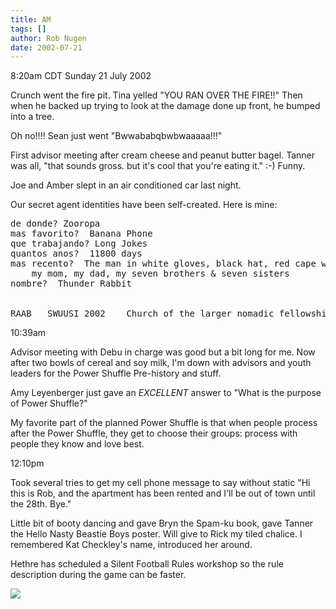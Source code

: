 ```yaml
---
title: AM
tags: []
author: Rob Nugen
date: 2002-07-21
---
```


<p class=date>8:20am CDT Sunday 21 July 2002</p>

<p>Crunch went the fire pit.  Tina yelled "YOU RAN OVER THE FIRE!!"
Then when he backed up trying to look at the damage done up front, he
bumped into a tree.</p>

<p>Oh no!!!!  Sean just went "Bwwababqbwbwaaaaa!!!"</p>

<p>First advisor meeting after cream cheese and peanut butter bagel.
Tanner was all, "that sounds gross.  but it's cool that you're eating
it."  :-)  Funny.</p>

<p>Joe and Amber slept in an air conditioned car last night.</p>

<p>Our secret agent identities have been self-created.  Here is mine:</p>

<pre>
de donde? Zooropa
mas favorito?  Banana Phone
que trabajando? Long Jokes
quantos anos?  11800 days
mas recento?  The man in white gloves, black hat, red cape who killed
    my mom, my dad, my seven brothers & seven sisters
nombre?  Thunder Rabbit


RAAB   SWUUSI 2002    Church of the larger nomadic fellowship
</pre>

<p class=date>10:39am</p>

<p>Advisor meeting with Debu in charge was good but a bit long for me.
Now after two bowls of cereal and soy milk, I'm down with advisors and
youth leaders for the Power Shuffle Pre-history and stuff.</p>

<p>Amy Leyenberger just gave an <em>EXCELLENT</em> answer to "What is
the purpose of Power Shuffle?"</p>

<p>My favorite part of the planned Power Shuffle is that when people
process after the Power Shuffle, they get to choose their groups:
process with people they know and love best.</p>

<p class=date>12:10pm</p>

<p>Took several tries to get my cell phone message to say without
static "Hi this is Rob, and the apartment has been rented and I'll be
out of town until the 28th. Bye."</p>

<p>Little bit of booty dancing and gave Bryn the Spam-ku book, gave
Tanner the Hello Nasty Beastie Boys poster.  Will give to Rick my
tiled chalice. I remembered Kat Checkley's name, introduced her
around.</p>

<p>Hethre has scheduled a Silent Football Rules workshop so the rule
description during the game can be faster.</p>

<p><img src="/images/rob/wL-ROB.gif"/></p>
